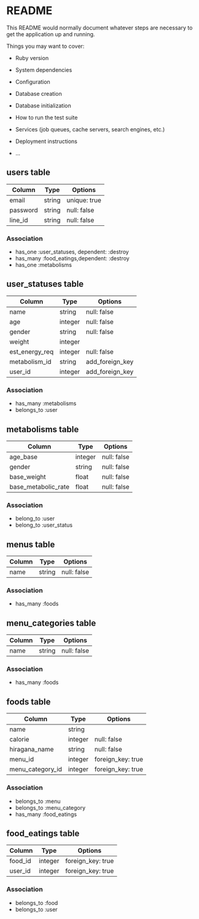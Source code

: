 # README

This README would normally document whatever steps are necessary to get the
application up and running.

Things you may want to cover:

* Ruby version

* System dependencies

* Configuration

* Database creation

* Database initialization

* How to run the test suite

* Services (job queues, cache servers, search engines, etc.)

* Deployment instructions

* ...
## users table

|Column|Type|Options|
|------|----|-------|
|email|string|unique: true|
|password|string|null: false|
|line_id|string|null: false|

### Association
- has_one :user_statuses, dependent: :destroy
- has_many :food_eatings,dependent: :destroy
- has_one :metabolisms

## user_statuses table

|Column|Type|Options|
|------|----|-------|
|name|string|null: false|
|age|integer|null: false|
|gender|string|null: false|
|weight|integer|
|est_energy_req|integer|null: false|
|metabolism_id|string|add_foreign_key|null: false|
|user_id|integer|add_foreign_key|null: false|

### Association
- has_many :metabolisms
- belongs_to :user

## metabolisms table

|Column|Type|Options|
|------|----|-------|
|age_base|integer|null: false|
|gender|string|null: false|
|base_weight|float|null: false|
|base_metabolic_rate|float|null: false|

### Association
- belong_to :user
- belong_to :user_status

## menus table

|Column|Type|Options|
|------|----|-------|
|name|string|null: false|

### Association
- has_many :foods

## menu_categories table

|Column|Type|Options|
|------|----|-------|
|name|string|null: false|

### Association
- has_many :foods

## foods table

|Column|Type|Options|
|------|----|-------|
|name|string|
|calorie|integer|null: false|
|hiragana_name|string|null: false|
|menu_id|integer|foreign_key: true|null: false|
|menu_category_id|integer|foreign_key: true|null: false|


### Association
- belongs_to :menu
- belongs_to :menu_category
- has_many :food_eatings

## food_eatings table

|Column|Type|Options|
|------|----|-------|
|food_id|integer|foreign_key: true|null: false|
|user_id|integer|foreign_key: true|null: false|

### Association
- belongs_to :food
- belongs_to :user
